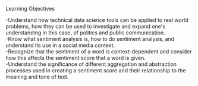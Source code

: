 Learning Objectives <br>

-Understand how technical data science tools can be applied to real world problems, how they can be used to investigate and expand one's understanding in this case, of politics and public communication. <br>
-Know what sentiment analysis is, how to do sentiment analysis, and understand its use in a social media context.<br>
-Recognize that the sentiment of a word is context-dependent and consider how this affects the sentiment score that a word is given. <br>
-Understand the significance of different aggregation and abstraction processes used in creating a sentiment score and their relationship to the meaning and tone of text. <br>
